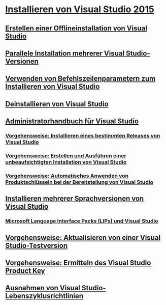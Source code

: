 # [Installieren von Visual Studio 2015](install-visual-studio-2015.md)
## [Erstellen einer Offlineinstallation von Visual Studio](create-an-offline-installation-of-visual-studio.md)
## [Parallele Installation mehrerer Visual Studio-Versionen](install-visual-studio-versions-side-by-side.md)
## [Verwenden von Befehlszeilenparametern zum Installieren von Visual Studio](use-command-line-parameters-to-install-visual-studio.md)
## [Deinstallieren von Visual Studio](uninstall-visual-studio.md)
## [Administratorhandbuch für Visual Studio](visual-studio-administrator-guide.md)
### [Vorgehensweise: Installieren eines bestimmten Releases von Visual Studio](how-to-install-a-specific-release-of-visual-studio.md)
### [Vorgehensweise: Erstellen und Ausführen einer unbeaufsichtigten Installation von Visual Studio](how-to-create-and-run-an-unattended-installation-of-visual-studio.md)
### [Vorgehensweise: Automatisches Anwenden von Produktschlüsseln bei der Bereitstellung von Visual Studio](how-to-automatically-apply-product-keys-when-deploying-visual-studio.md)
## [Installieren mehrerer Sprachversionen von Visual Studio](install-multiple-language-versions-of-visual-studio.md)
### [Microsoft Language Interface Packs (LIPs) und Visual Studio](microsoft-language-interface-packs-lips-and-visual-studio.md)
## [Vorgehensweise: Aktualisieren von einer Visual Studio-Testversion](how-to-upgrade-from-a-trial-edition-of-visual-studio.md)
## [Vorgehensweise: Ermitteln des Visual Studio Product Key](how-to-locate-the-visual-studio-product-key.md)
## [Ausnahmen von Visual Studio-Lebenszyklusrichtlinien](visual-studio-lifecycle-policy-exceptions.md)
